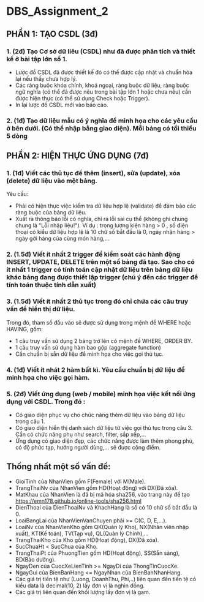 # DBS_Assignment_2
## PHẦN 1: TẠO CSDL (3đ)
### 1. (2đ) Tạo Cơ sở dữ liêu (CSDL) như đã được phân tích và thiết kế ở bài tập lớn số 1.
- Lược đồ CSDL đã được thiết kế đó có thể được cập nhật và chuẩn hóa lại nếu thấy chưa hợp lý.
- Các ràng buộc khóa chính, khoá ngoại, ràng buộc dữ liệu, ràng buộc ngữ nghĩa (có thể đã được nêu trong bài tập lớn 1 hoặc chưa nêu) cần được hiện thực (có thể sử dụng Check hoặc Trigger).
- In lại lược đồ CSDL mới vào báo cáo.
### 2. (1đ) Tạo dữ liệu mẫu có ý nghĩa để minh họa cho các yêu cầu ở bên dưới. (Có thể nhập bằng giao diện). Mỗi bảng có tối thiểu 5 dòng
## PHẦN 2: HIỆN THỰC ỨNG DỤNG (7đ)
### 1. (1đ) Viết các thủ tục để thêm (insert), sửa (update), xóa (delete) dữ liệu vào một bảng.
  Yêu cầu:
  - Phải có hiện thực việc kiểm tra dữ liệu hợp lệ (validate) để đảm bảo các ràng buộc của bảng dữ liệu.
  - Xuất ra thông báo lỗi có nghĩa, chỉ ra lỗi sai cụ thể (không ghi chung chung là "Lỗi nhập liệu!"). Ví dụ : trọng lượng kiện hàng > 0 , số điện thoại có kiểu dữ liệu hợp lệ là 10 chữ số bắt đầu là 0, ngày nhận hàng > ngày gởi hàng của cùng món hàng,...
### 2. (1.5đ) Viết ít nhất 2 trigger để kiểm soát các hành động INSERT, UPDATE, DELETE trên một số bảng đã tạo. Sao cho có ít nhất 1 trigger có tính toán cập nhật dữ liệu trên bảng dữ liệu khác bảng đang được thiết lập trigger (chú ý đến các trigger để tính toán thuộc tính dẫn xuất)
### 3. (1.5đ) Viết ít nhất 2 thủ tục trong đó chỉ chứa các câu truy vấn để hiển thị dữ liệu.
  Trong đó, tham số đầu vào sẽ được sử dụng trong mệnh đề WHERE hoặc HAVING, gồm:
  - 1 câu truy vấn sử dụng 2 bảng trở lên có mệnh đề WHERE, ORDER BY.
  - 1 câu truy vấn sử dụng hàm bao gộp (aggregate function)
  - Cần chuẩn bị sẵn dữ liệu để minh họa cho việc gọi thủ tục.
### 4. (1đ) Viết ít nhát 2 hàm bất kì. Yêu cầu chuẩn bị dữ liệu để minh họa cho việc gọi hàm.
### 5. (2đ) Viết ứng dụng (web / mobile) minh họa việc kết nối ứng dụng với CSDL. Trong đó :
- Có giao diện phục vụ cho chức năng thêm dữ liệu vào bảng dữ liệu trong câu 1.
- Có giao diện hiển thị danh sách dữ liệu từ việc gọi thủ tục trong câu 3. Cần có chức năng phụ như search, filter, sắp xếp,...
- Ứng dụng có giao diện đẹp, các chức năng được làm thêm phong phú, có độ phức tạp, hướng người dùng,... sẽ được cộng điểm.
## Thống nhất một số vấn đề:
- GioiTinh của NhanVien gồm F(Female) với M(Male).
- TrangThaiNv của NhanVien gồm HD(Hoạt động) với DX(Đã xóa).
- MatKhau của NhanVien là đã bị mã hóa sha256, vào trang này để tạo https://emn178.github.io/online-tools/sha256.html
- DienThoai của DienThoaiNv và KhachHang là số có 10 chữ số bắt đầu là 0.
- LoaiBangLai của NhanVienVanChuyen phải >= C(C, D, E,...).
- LoaiNv của NhanVienKho gồm QK(Quản lý Kho), NX(Nhân viên nhập xuất), KT(Kế toán), TV(Tạp vụ), QL(Quản lý Chính),...
- TrangThaiKho của Kho gồm HD(Hoạt động), DX(Đã xóa).
- SucChuaHt < SucChua của Kho.
- TrangThaiPt của PhuongTien gồm HD(Hoạt động), SS(Sẵn sàng), BD(Bảo dưỡng).
- NgayDen của CuocXeLienTinh >= NgayDi của ThongTinCuocXe.
- NgayGui của BienBanHang <= NgayNhan của BienBanNhanHang.
- Các giá trị tiền tệ như (Luong, DoanhThu, Phi,..) liên quan đến tiền tệ có kiểu data là decimal(10, 2) lấy đơn vị là nghìn đồng.
- Các giá trị liên quan đến khối lượng lấy đơn vị là gam.
